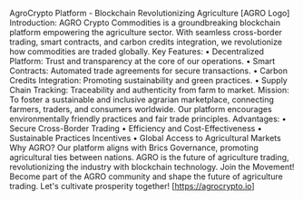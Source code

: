 AgroCrypto Platform - Blockchain Revolutionizing Agriculture
[AGRO Logo]
Introduction:
AGRO Crypto Commodities is a groundbreaking blockchain platform empowering the agriculture sector. With seamless cross-border trading, smart contracts, and carbon credits integration, we revolutionize how commodities are traded globally.
Key Features:
 • Decentralized Platform: Trust and transparency at the core of our operations.
 • Smart Contracts: Automated trade agreements for secure transactions.
 • Carbon Credits Integration: Promoting sustainability and green practices.
 • Supply Chain Tracking: Traceability and authenticity from farm to market.
Mission:
To foster a sustainable and inclusive agrarian marketplace, connecting farmers, traders, and consumers worldwide. Our platform encourages environmentally friendly practices and fair trade principles.
Advantages:
 • Secure Cross-Border Trading
 • Efficiency and Cost-Effectiveness
 • Sustainable Practices Incentives
 • Global Access to Agricultural Markets
Why AGRO?
Our platform aligns with Brics Governance, promoting agricultural ties between nations. AGRO is the future of agriculture trading, revolutionizing the industry with blockchain technology.
Join the Movement!
Become part of the AGRO community and shape the future of agriculture trading. Let's cultivate prosperity together!
[https://agrocrypto.io]
